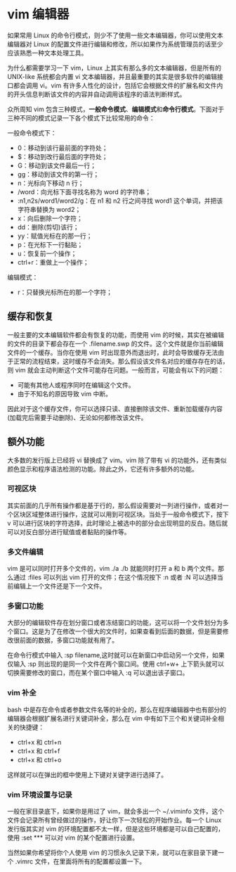 # vim 编辑器

如果常用 Linux 的命令行模式，则少不了使用一些文本编辑器，你可以使用文本编辑器对 Linux 的配置文件进行编辑和修改，所以如果作为系统管理员的话至少应该熟悉一种文本处理工具。

为什么都需要学习一下 vim，Linux 上其实有那么多的文本编辑器，但是所有的 UNIX-like 系统都会内置 vi 文本编辑器，并且最重要的其实是很多软件的编辑接口都会调用 vi。vim 有许多人性化的设计，包括它会根据文件的扩展名和文件内的开头信息判断该文件的内容并自动调用该程序的语法判断样式。

众所周知 vim 包含三种模式，**一般命令模式**、**编辑模式**和**命令行模式**。下面对于三种不同的模式记录一下各个模式下比较常用的命令：

一般命令模式下：

* 0：移动到该行最前面的字符处；
* $：移动到改行最后面的字符处；
* G：移动到该文件最后一行；
* gg：移动到该文件的第一行；
* n：光标向下移动 n 行；
* /word：向光标下面寻找名称为 word 的字符串；
* :n1,n2s/word1/word2/g：在 n1 和 n2 行之间寻找 word1 这个单词，并把该字符串替换为 word2；
* x：向后删除一个字符；
* dd：删除(剪切)该行；
* yy：赋值光标在的那一行；
* p：在光标下一行黏贴；
* u：恢复前一个操作；
* ctrl+r：重做上一个操作；

编辑模式：

* r：只替换光标所在的那一个字符；

## 缓存和恢复

一般主要的文本编辑软件都会有恢复的功能，而使用 vim 的时候，其实在被编辑的文件的目录下都会存在一个 .filename.swp 的文件。这个文件就是你当前编辑文件的一个缓存。当你在使用 vim 时出现意外而退出时，此时会导致缓存无法由于正常的流程结束，这时缓存不会消失。那么假设该文件名对应的缓存存在的话，则 vim 就会主动判断这个文件可能存在问题。一般而言，可能会有以下的问题：

* 可能有其他人或程序同时在编辑这个文件。
* 由于不知名的原因导致 vim 中断。

因此对于这个缓存文件，你可以选择只读、直接删除该文件、重新加载缓存内容(加载完后需要手动删除)、无论如何都修改该文件。

## 额外功能

大多数的发行版上已经将 vi 替换成了 vim。vim 除了带有 vi 的功能外，还有类似颜色显示和程序语法检测的功能。除此之外，它还有许多额外的功能。

### 可视区块

其实前面的几乎所有操作都是基于行的，那么假设需要对一列进行操作，或者对一个区块区域整体进行操作，这就可以用到可视区块。当处于一般命令模式下，按下 v 可以进行区块的字符选择，此时理论上被选中的部分会出现明显的反白。随后就可以对反白部分进行赋值或者黏贴的操作等。

### 多文件编辑

vim 是可以同时打开多个文件的，vim ./a ./b 就能同时打开 a 和 b 两个文件。那么通过 :files 可以列出 vim 打开的文件；在这个情况按下 :n 或者 :N 可以选择当前编辑上一个文件还是下一个文件。

### 多窗口功能

大部分的编辑软件存在划分窗口或者冻结窗口的功能，这可以将一个文件划分为多个窗口。这是为了在修改一个很大的文件时，如果查看到后面的数据，但是需要修改很前面的数据，多窗口功能就有用了。

在命令行模式中输入 :sp filename,这时就可以在新窗口中启动另一个文件，如果仅输入 :sp 则出现的是同一个文件在两个窗口间。使用 ctrl+w+ 上下箭头就可以切换需要修改的窗口，而在某个窗口中输入 :q 可以退出该子窗口。

### vim 补全

bash 中是存在命令或者参数文件名等的补全的，那么在程序编辑器中也有部分的编辑器会根据扩展名进行关键词补全，那么在 vim 中有如下三个和关键词补全相关的快捷键：

* ctrl+x 和 ctrl+n
* ctrl+x 和 ctrl+f
* ctrl+x 和 ctrl+o

这样就可以在弹出的框中使用上下键对关键字进行选择了。

### vim 环境设置与记录

一般在家目录底下，如果你是用过了 vim，就会多出一个 ~/.viminfo 文件，这个文件会记录所有曾经做过的操作，好让你下一次轻松的开始作业。每一个 Linux 发行版其实对 vim 的环境配置都不太一样，但是这些环境都是可以自己配置的，使用 :set *** 可以对 vim 的某个配置进行设置。

当然如果你希望将你个人使用 vim 的习惯永久记录下来，就可以在家目录下建一个 .vimrc 文件，在里面将所有的配置都设置一下。

